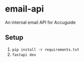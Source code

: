 # email-api
An internal email API for Accuguide

## Setup
1. `pip install -r requirements.txt`
2. `fastapi dev`